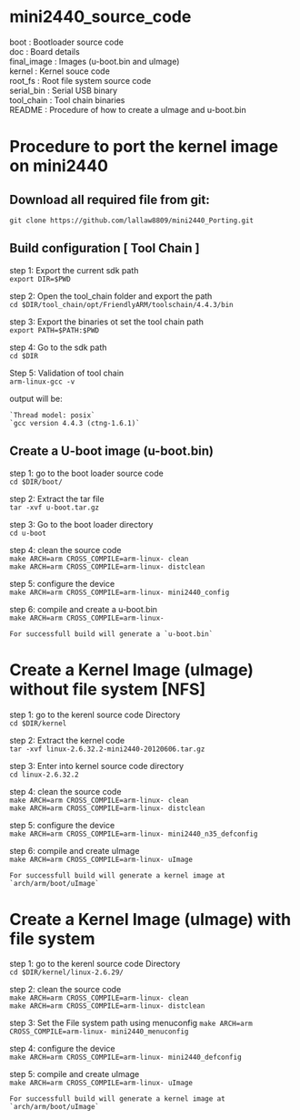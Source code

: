 # mini2440_source_code

boot        : Bootloader source code  
doc         : Board details  
final_image : Images (u-boot.bin and uImage)  
kernel      : Kernel souce code  
root_fs     : Root file system source code  
serial_bin  : Serial USB binary  
tool_chain  : Tool chain binaries  
README      : Procedure of how to create a uImage and u-boot.bin  

# Procedure to port the kernel image on mini2440

## Download all required file from git:
	git clone https://github.com/lallaw8809/mini2440_Porting.git  

## Build configuration [ Tool Chain ]

step 1: Export the current sdk path  
	`export DIR=$PWD`  

step 2: Open the tool_chain folder and export the path  
	`cd $DIR/tool_chain/opt/FriendlyARM/toolschain/4.4.3/bin`  

step 3: Export the binaries ot set the tool chain path  
	`export PATH=$PATH:$PWD`  

step 4: Go to the sdk path  
	`cd $DIR`  

Step 5: Validation of tool chain  
	`arm-linux-gcc -v`  
   
output will be:  

	`Thread model: posix`  
	`gcc version 4.4.3 (ctng-1.6.1)`  

## Create a U-boot image (u-boot.bin)


step 1: go to the boot loader source code  
	`cd $DIR/boot/`  

step 2: Extract the tar file  
	`tar -xvf u-boot.tar.gz`  

step 3: Go to the boot loader directory  
	`cd u-boot`  

step 4: clean the source code  
	`make ARCH=arm CROSS_COMPILE=arm-linux- clean`  
	`make ARCH=arm CROSS_COMPILE=arm-linux- distclean`  

step 5: configure the device  
	`make ARCH=arm CROSS_COMPILE=arm-linux- mini2440_config`  

step 6: compile and create a u-boot.bin  
	`make ARCH=arm CROSS_COMPILE=arm-linux-`  
	
	For successfull build will generate a `u-boot.bin`  


# Create a Kernel Image (uImage) without file system [NFS]

step 1: go to the kerenl source code Directory  
	`cd $DIR/kernel`  

step 2: Extract the kernel code  
	`tar -xvf linux-2.6.32.2-mini2440-20120606.tar.gz`  

step 3: Enter into kernel source code directory  
	`cd linux-2.6.32.2`  

step 4: clean the source code  
	`make ARCH=arm CROSS_COMPILE=arm-linux- clean`  
	`make ARCH=arm CROSS_COMPILE=arm-linux- distclean`  

step 5: configure the device  
	`make ARCH=arm CROSS_COMPILE=arm-linux- mini2440_n35_defconfig`  

step 6: compile and create uImage  
	`make ARCH=arm CROSS_COMPILE=arm-linux- uImage`  

	For successfull build will generate a kernel image at `arch/arm/boot/uImage`  

# Create a Kernel Image (uImage) with file system
	
step 1: go to the kerenl source code Directory  
	`cd $DIR/kernel/linux-2.6.29/`  

step 2: clean the source code  
	`make ARCH=arm CROSS_COMPILE=arm-linux- clean`  
	`make ARCH=arm CROSS_COMPILE=arm-linux- distclean`  

step 3: Set the File system path using menuconfig
	`make ARCH=arm CROSS_COMPILE=arm-linux- mini2440_menuconfig`  	

step 4: configure the device  
	`make ARCH=arm CROSS_COMPILE=arm-linux- mini2440_defconfig`  

step 5: compile and create uImage  
	`make ARCH=arm CROSS_COMPILE=arm-linux- uImage`  

	For successfull build will generate a kernel image at `arch/arm/boot/uImage`  

